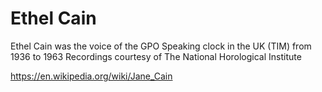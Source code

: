 # Ethel Cain 
Ethel Cain was the voice of the GPO Speaking clock in the UK (TIM) from 1936 to 1963
Recordings courtesy of The National Horological Institute

https://en.wikipedia.org/wiki/Jane_Cain
